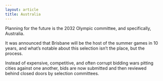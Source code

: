 ```yaml
---
layout: article
title: Australia
---
```


Planning for the future is the 2032 Olympic committee, and specifically, Australia.

It was announced that Brisbane will be the host of the summer games in 10 years, and what’s notable about this selection isn’t the place, but the process.

Instead of expensive, competitive, and often corrupt bidding wars pitting cities against one another, bids are now submitted and then reviewed behind closed doors by selection committees.
